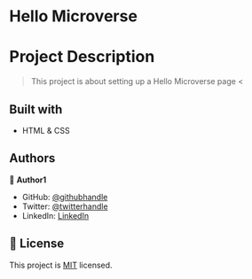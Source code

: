 

# Hello Microverse

# Project Description

> This project is about setting up a Hello Microverse page <


## Built with
- HTML & CSS


## Authors

👤 **Author1**

- GitHub: [@githubhandle](https://github.com/0sugo)
- Twitter: [@twitterhandle](https://twitter.com/osugo5)
- LinkedIn: [LinkedIn](https://www.linkedin.com/in/josewck-osugo-873b0618a/)


## 📝 License

This project is [MIT](./MIT.md) licensed.
